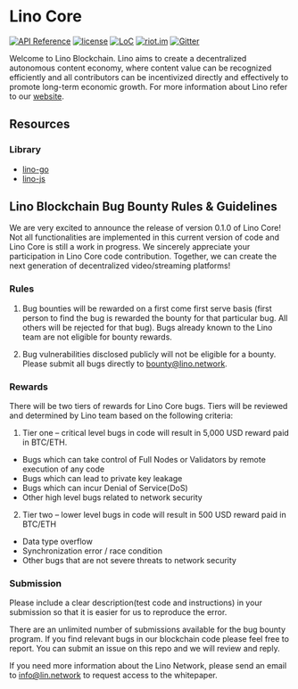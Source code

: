 # Lino Core

[![API Reference](https://img.shields.io/badge/godoc-reference-blue.svg)](https://docs.google.com/document/d/1Ytd57axPfJ13TSGVU_Yykv8ijW_VuWtx1s79ny6i5M8)
[![license](https://img.shields.io/badge/License-Apache%202.0-green.svg)](https://github.com/lino-network/lino/blob/master/LICENSE)
[![LoC](https://tokei.rs/b1/github/lino-network/lino)](https://github.com/lino-network/lino)
[![riot.im](https://img.shields.io/badge/riot.im-JOIN%20CHAT-green.svg)](https://riot.im/app/#/room/#lino-blockchain:matrix.org)
[![Gitter](https://img.shields.io/badge/Gitter-JOIN%20CHAT-green.svg)](https://gitter.im/Lino-Blockchain/Lobby?utm_source=share-link&utm_medium=link&utm_campaign=share-link)

Welcome to Lino Blockchain. Lino aims to create a decentralized autonomous content economy, where content value can be recognized efficiently and all contributors can be incentivized directly and effectively to promote long-term economic growth. For more information about Lino refer to our [website](https://lino.network/).

## Resources

### Library

* [lino-go](https://github.com/lino-network/lino-go)
* [lino-js](https://github.com/lino-network/lino-js)

## Lino Blockchain Bug Bounty Rules & Guidelines

We are very excited to announce the release of version 0.1.0 of Lino Core! Not all functionalities are implemented in this current version of code and Lino Core is still a work in progress. We sincerely appreciate your participation in Lino Core code contribution. Together, we can create the next generation of decentralized  video/streaming platforms!

### Rules

1. Bug bounties will be rewarded on a first come first serve basis (first person to find the bug is rewarded the bounty for that particular bug. All others will be rejected for that bug). Bugs already known to the Lino team are not eligible for bounty rewards.

2. Bug vulnerabilities disclosed publicly will not be eligible for a bounty. Please submit all bugs directly to bounty@lino.network.

### Rewards

There will be two tiers of rewards for Lino Core bugs. Tiers will be reviewed and determined by Lino team based on the following criteria:

1. Tier one – critical level bugs in code will result in 5,000 USD reward paid in BTC/ETH.
  * Bugs which can take control of Full Nodes or Validators by remote execution of any code
  * Bugs which can lead to private key leakage
  * Bugs which can incur Denial of Service(DoS)
  * Other high level bugs related to network security
2. Tier two – lower level bugs in code will result in 500 USD reward paid in BTC/ETH
  * Data type overflow
  * Synchronization error / race condition
  * Other bugs that are not severe threats to network security

### Submission
Please include a clear description(test code and instructions) in your submission so that it is easier for us to reproduce the error. 

There are an unlimited number of submissions available for the bug bounty program. If you find relevant bugs in our blockchain code please feel free to report. You can submit an issue on this repo and we will review and reply.

If you need more information about the Lino Network, please send an email to info@lin.network to request access to the whitepaper.



